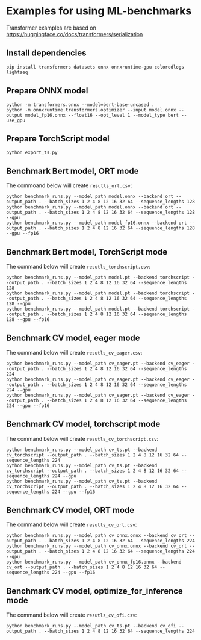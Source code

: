 # Examples for using ML-benchmarks
Transformer examples are based on https://huggingface.co/docs/transformers/serialization

## Install dependencies

    pip install transformers datasets onnx onnxruntime-gpu coloredlogs lightseq

## Prepare ONNX model

    python -m transformers.onnx --model=bert-base-uncased .
    python -m onnxruntime.transformers.optimizer --input model.onnx --output model_fp16.onnx --float16 --opt_level 1 --model_type bert --use_gpu

## Prepare TorchScript model

    python export_ts.py

## Benchmark Bert model, ORT mode
The commoand below will create `resutls_ort.csv`:

    python benchmark_runs.py --model_path model.onnx --backend ort --output_path . --batch_sizes 1 2 4 8 12 16 32 64 --sequence_lengths 128
    python benchmark_runs.py --model_path model.onnx --backend ort --output_path . --batch_sizes 1 2 4 8 12 16 32 64 --sequence_lengths 128 --gpu
    python benchmark_runs.py --model_path model_fp16.onnx --backend ort --output_path . --batch_sizes 1 2 4 8 12 16 32 64 --sequence_lengths 128 --gpu --fp16

## Benchmark Bert model, TorchScript mode
The command below will create `resutls_torchscript.csv`:

    python benchmark_runs.py --model_path model.pt --backend torchscript --output_path . --batch_sizes 1 2 4 8 12 16 32 64 --sequence_lengths 128
    python benchmark_runs.py --model_path model.pt --backend torchscript --output_path . --batch_sizes 1 2 4 8 12 16 32 64 --sequence_lengths 128 --gpu
    python benchmark_runs.py --model_path model.pt --backend torchscript --output_path . --batch_sizes 1 2 4 8 12 16 32 64 --sequence_lengths 128 --gpu --fp16

## Benchmark CV model, eager mode
The command below will create `resutls_cv_eager.csv`:

    python benchmark_runs.py --model_path cv_eager.pt --backend cv_eager --output_path . --batch_sizes 1 2 4 8 12 16 32 64 --sequence_lengths 224
    python benchmark_runs.py --model_path cv_eager.pt --backend cv_eager --output_path . --batch_sizes 1 2 4 8 12 16 32 64 --sequence_lengths 224 --gpu
    python benchmark_runs.py --model_path cv_eager.pt --backend cv_eager --output_path . --batch_sizes 1 2 4 8 12 16 32 64 --sequence_lengths 224 --gpu --fp16

## Benchmark CV model, torchscript mode
The command below will create `resutls_cv_torchscript.csv`:

    python benchmark_runs.py --model_path cv_ts.pt --backend cv_torchscript --output_path . --batch_sizes 1 2 4 8 12 16 32 64 --sequence_lengths 224
    python benchmark_runs.py --model_path cv_ts.pt --backend cv_torchscript --output_path . --batch_sizes 1 2 4 8 12 16 32 64 --sequence_lengths 224 --gpu
    python benchmark_runs.py --model_path cv_ts.pt --backend cv_torchscript --output_path . --batch_sizes 1 2 4 8 12 16 32 64 --sequence_lengths 224 --gpu --fp16

## Benchmark CV model, ORT mode
The command below will create `resutls_cv_ort.csv`:

    python benchmark_runs.py --model_path cv_onnx.onnx --backend cv_ort --output_path . --batch_sizes 1 2 4 8 12 16 32 64 --sequence_lengths 224
    python benchmark_runs.py --model_path cv_onnx.onnx --backend cv_ort --output_path . --batch_sizes 1 2 4 8 12 16 32 64 --sequence_lengths 224 --gpu
    python benchmark_runs.py --model_path cv_onnx_fp16.onnx --backend cv_ort --output_path . --batch_sizes 1 2 4 8 12 16 32 64 --sequence_lengths 224 --gpu --fp16

## Benchmark CV model, optimize_for_inference mode
The command below will create `resutls_cv_ofi.csv`:

    python benchmark_runs.py --model_path cv_ts.pt --backend cv_ofi --output_path . --batch_sizes 1 2 4 8 12 16 32 64 --sequence_lengths 224
